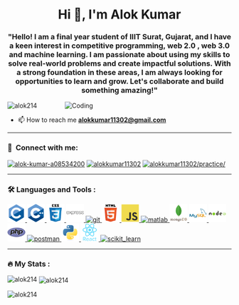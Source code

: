 <h1 align="center">Hi 👋, I'm Alok Kumar</h1>
<h3 align="center">"Hello! I am a final year student of IIIT Surat, Gujarat, and I have a keen interest in competitive programming, web 2.0 , web 3.0 and machine learning. I am passionate about using my skills to solve real-world problems and create impactful solutions. With a strong foundation in these areas, I am always looking for opportunities to learn and grow. Let's collaborate and build something amazing!"</h3>
<img alt="Coding" width="375" align="right" src="https://raw.githubusercontent.com/TheDudeThatCode/TheDudeThatCode/master/Assets/Designer.gif" >
<p align="left"> <img src="https://komarev.com/ghpvc/?username=alok214&label=Profile%20views&color=0e75b6&style=flat" alt="alok214" /> </p>

- 📫 How to reach me **alokkumar11302@gmail.com**

<!-- <h3 align="left">Connect with me:</h3> -->
--- 

<h3> 🚀 &nbsp;Connect with me:</h3>
<p align="left">
<a href="https://linkedin.com/in/alok-kumar-a08534200" target="blank"><img align="center" src="https://raw.githubusercontent.com/rahuldkjain/github-profile-readme-generator/master/src/images/icons/Social/linked-in-alt.svg" alt="alok-kumar-a08534200" height="30" width="40" /></a>
<a href="https://www.hackerrank.com/alokkumar11302" target="blank"><img align="center" src="https://raw.githubusercontent.com/rahuldkjain/github-profile-readme-generator/master/src/images/icons/Social/hackerrank.svg" alt="alokkumar11302" height="30" width="40" /></a>
<a href="https://auth.geeksforgeeks.org/user/alokkumar11302/practice/" target="blank"><img align="center" src="https://raw.githubusercontent.com/rahuldkjain/github-profile-readme-generator/master/src/images/icons/Social/geeks-for-geeks.svg" alt="alokkumar11302/practice/" height="30" width="40" /></a>
</p>

<!-- <h3 align="left">Languages and Tools:</h3> -->
---

### :hammer_and_wrench: Languages and Tools :
<!-- <h2> 🚀 &nbsp;Some Languages and Tools I Have Used and Learned</h2> -->
<p align="left"> <a href="https://www.cprogramming.com/" target="_blank" rel="noreferrer"> <img src="https://raw.githubusercontent.com/devicons/devicon/master/icons/c/c-original.svg" alt="c" width="40" height="40"/> </a> <a href="https://www.w3schools.com/cpp/" target="_blank" rel="noreferrer"> <img src="https://raw.githubusercontent.com/devicons/devicon/master/icons/cplusplus/cplusplus-original.svg" alt="cplusplus" width="40" height="40"/> </a> <a href="https://www.w3schools.com/css/" target="_blank" rel="noreferrer"> <img src="https://raw.githubusercontent.com/devicons/devicon/master/icons/css3/css3-original-wordmark.svg" alt="css3" width="40" height="40"/> </a> <a href="https://expressjs.com" target="_blank" rel="noreferrer"> <img src="https://raw.githubusercontent.com/devicons/devicon/master/icons/express/express-original-wordmark.svg" alt="express" width="40" height="40"/> </a> <a href="https://git-scm.com/" target="_blank" rel="noreferrer"> <img src="https://www.vectorlogo.zone/logos/git-scm/git-scm-icon.svg" alt="git" width="40" height="40"/> </a> <a href="https://www.w3.org/html/" target="_blank" rel="noreferrer"> <img src="https://raw.githubusercontent.com/devicons/devicon/master/icons/html5/html5-original-wordmark.svg" alt="html5" width="40" height="40"/> </a> <a href="https://developer.mozilla.org/en-US/docs/Web/JavaScript" target="_blank" rel="noreferrer"> <img src="https://raw.githubusercontent.com/devicons/devicon/master/icons/javascript/javascript-original.svg" alt="javascript" width="40" height="40"/> </a> <a href="https://www.mathworks.com/" target="_blank" rel="noreferrer"> <img src="https://upload.wikimedia.org/wikipedia/commons/2/21/Matlab_Logo.png" alt="matlab" width="40" height="40"/> </a> <a href="https://www.mongodb.com/" target="_blank" rel="noreferrer"> <img src="https://raw.githubusercontent.com/devicons/devicon/master/icons/mongodb/mongodb-original-wordmark.svg" alt="mongodb" width="40" height="40"/> </a> <a href="https://www.mysql.com/" target="_blank" rel="noreferrer"> <img src="https://raw.githubusercontent.com/devicons/devicon/master/icons/mysql/mysql-original-wordmark.svg" alt="mysql" width="40" height="40"/> </a> <a href="https://nodejs.org" target="_blank" rel="noreferrer"> <img src="https://raw.githubusercontent.com/devicons/devicon/master/icons/nodejs/nodejs-original-wordmark.svg" alt="nodejs" width="40" height="40"/> </a> <a href="https://www.php.net" target="_blank" rel="noreferrer"> <img src="https://raw.githubusercontent.com/devicons/devicon/master/icons/php/php-original.svg" alt="php" width="40" height="40"/> </a> <a href="https://postman.com" target="_blank" rel="noreferrer"> <img src="https://www.vectorlogo.zone/logos/getpostman/getpostman-icon.svg" alt="postman" width="40" height="40"/> </a> <a href="https://www.python.org" target="_blank" rel="noreferrer"> <img src="https://raw.githubusercontent.com/devicons/devicon/master/icons/python/python-original.svg" alt="python" width="40" height="40"/> </a> <a href="https://reactjs.org/" target="_blank" rel="noreferrer"> <img src="https://raw.githubusercontent.com/devicons/devicon/master/icons/react/react-original-wordmark.svg" alt="react" width="40" height="40"/> </a> <a href="https://scikit-learn.org/" target="_blank" rel="noreferrer"> <img src="https://upload.wikimedia.org/wikipedia/commons/0/05/Scikit_learn_logo_small.svg" alt="scikit_learn" width="40" height="40"/> </a> </p>

---

### :fire: My Stats :
<p><img align="left" src="https://github-readme-stats.vercel.app/api/top-langs?username=alok214&show_icons=true&locale=en&layout=compact" alt="alok214" /></p>

<p>&nbsp;<img align="center" src="https://github-readme-stats.vercel.app/api?username=alok214&show_icons=true&locale=en" alt="alok214" /></p>

<p><img align="center" src="https://github-readme-streak-stats.herokuapp.com/?user=alok214&" alt="alok214" /></p>

<!-- ![Snake animation](https://github.com/thepiyushmalhotra/thepiyushmalhotra/blob/output/github-contribution-grid-snake.svg) -->

